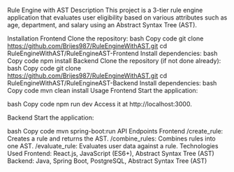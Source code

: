 Rule Engine with AST
Description
This project is a 3-tier rule engine application that evaluates user eligibility based on various attributes such as age, department, and salary using an Abstract Syntax Tree (AST).

Installation
Frontend
Clone the repository:
bash
Copy code
git clone https://github.com/Brijes987/RuleEngineWithAST.git
cd RuleEngineWithAST/RuleEngineAST-Frontend
Install dependencies:
bash
Copy code
npm install
Backend
Clone the repository (if not done already):
bash
Copy code
git clone https://github.com/Brijes987/RuleEngineWithAST.git
cd RuleEngineWithAST/RuleEngineAST-Backend
Install dependencies:
bash
Copy code
mvn clean install
Usage
Frontend
Start the application:

bash
Copy code
npm run dev
Access it at http://localhost:3000.

Backend
Start the application:

bash
Copy code
mvn spring-boot:run
API Endpoints
Frontend
/create_rule: Creates a rule and returns the AST.
/combine_rules: Combines rules into one AST.
/evaluate_rule: Evaluates user data against a rule.
Technologies Used
Frontend: React.js, JavaScript (ES6+), Abstract Syntax Tree (AST)
Backend: Java, Spring Boot, PostgreSQL, Abstract Syntax Tree (AST)







